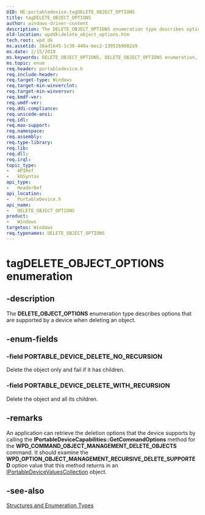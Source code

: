 ```yaml
---
UID: NE:portabledevice.tagDELETE_OBJECT_OPTIONS
title: tagDELETE_OBJECT_OPTIONS
author: windows-driver-content
description: The DELETE_OBJECT_OPTIONS enumeration type describes options that are supported by a device when deleting an object.
old-location: wpddk\delete_object_options.htm
tech.root: wpd_dk
ms.assetid: 38ad1645-1c38-440a-bec2-13052b9082a9
ms.date: 2/15/2018
ms.keywords: DELETE_OBJECT_OPTIONS, DELETE_OBJECT_OPTIONS enumeration, PORTABLE_DEVICE_DELETE_NO_RECURSION, PORTABLE_DEVICE_DELETE_WITH_RECURSION, enumeration, portabledevice/DELETE_OBJECT_OPTIONS, portabledevice/PORTABLE_DEVICE_DELETE_NO_RECURSION, portabledevice/PORTABLE_DEVICE_DELETE_WITH_RECURSION, tagDELETE_OBJECT_OPTIONS, wpddk.delete_object_options
ms.topic: enum
req.header: portabledevice.h
req.include-header: 
req.target-type: Windows
req.target-min-winverclnt: 
req.target-min-winversvr: 
req.kmdf-ver: 
req.umdf-ver: 
req.ddi-compliance: 
req.unicode-ansi: 
req.idl: 
req.max-support: 
req.namespace: 
req.assembly: 
req.type-library: 
req.lib: 
req.dll: 
req.irql: 
topic_type:
-	APIRef
-	kbSyntax
api_type:
-	HeaderDef
api_location:
-	PortableDevice.h
api_name:
-	DELETE_OBJECT_OPTIONS
product:
-	Windows
targetos: Windows
req.typenames: DELETE_OBJECT_OPTIONS
---
```


# tagDELETE_OBJECT_OPTIONS enumeration


## -description



The <b>DELETE_OBJECT_OPTIONS</b> enumeration type describes options that are supported by a device when deleting an object.




## -enum-fields




### -field PORTABLE_DEVICE_DELETE_NO_RECURSION

Delete the object only and fail if it has children.


### -field PORTABLE_DEVICE_DELETE_WITH_RECURSION

Delete the object and all its children.


## -remarks



An application can retrieve the deletion options that the device supports by calling the <b>IPortableDeviceCapabilities::GetCommandOptions</b> method for the <b>WPD_COMMAND_OBJECT_MANAGEMENT_DELETE_OBJECTS</b> command. It should examine the <b>WPD_OPTION_OBJECT_MANAGEMENT_RECURSIVE_DELETE_SUPPORTED</b> option value that this method returns in an <a href="https://msdn.microsoft.com/library/windows/hardware/ff597598">IPortableDeviceValuesCollection</a> object.




## -see-also




<a href="https://msdn.microsoft.com/library/windows/hardware/ff597672">Structures and Enumeration Types</a>
 

 

